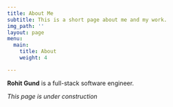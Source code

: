 ```yaml
---
title: About Me
subtitle: This is a short page about me and my work.
img_path: ''
layout: page
menu:
  main:
    title: About
    weight: 4

---
```

**Rohit Gund** is a full-stack software engineer.

_This page is under construction_